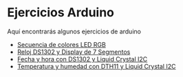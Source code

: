 # Ejercicios Arduino

Aquí encontrarás algunos ejercicios de arduino

* [Secuencia de colores LED RGB](https://github.com/gunhack/EjerciciosArduino/tree/master/Ejemplos/Blink_RGB)
* [Reloj DS1302 y Display de 7 Segmentos](https://github.com/gunhack/EjerciciosArduino/tree/master/Ejemplos/ClockDS1302_4DigitsDisplay)
* [Fecha y hora con DS1302 y Liquid Crystal I2C](https://github.com/gunhack/EjerciciosArduino/tree/master/Ejemplos/ClockDS1302_LiquidCrystal_I2C)
* [Temperatura y humedad con DTH11 y Liquid Crystal I2C](https://github.com/gunhack/EjerciciosArduino/tree/master/Ejemplos/DTH11_LiquidCrystal_I2C)

